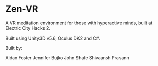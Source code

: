 # Zen-VR
A VR meditation environment for those with hyperactive minds, built at Electric City Hacks 2.

Built using Unity3D v5.6, Oculus DK2 and C#.

Built by:

Aidan Foster
Jennifer Bujko
John Shafe
Shivaansh Prasann
